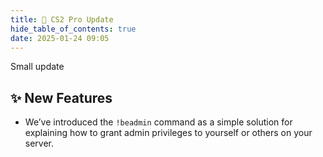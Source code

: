 ```yaml
---
title: 🚀 CS2 Pro Update
hide_table_of_contents: true
date: 2025-01-24 09:05
---
```


Small update<br/>

## ✨ New Features
- We’ve introduced the `!beadmin` command as a simple solution for explaining how to grant admin privileges to yourself or others on your server.
